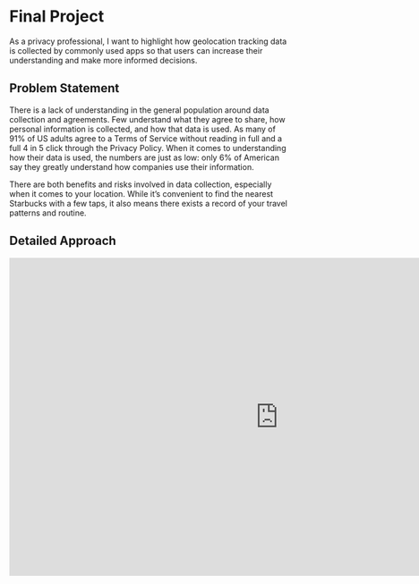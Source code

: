 # Final Project

As a privacy professional, I want to highlight how geolocation tracking data is collected by commonly used apps so that users can increase their understanding and make more informed decisions.

## Problem Statement

There is a lack of understanding in the general population around data collection and agreements. Few understand what they agree to share, how personal information is collected, and how that data is used. As many of 91% of US adults agree to a Terms of Service without reading in full and a full 4 in 5 click through the Privacy Policy. When it comes to understanding how their data is used, the numbers are just as low: only 6% of American say they greatly understand how companies use their information.

There are both benefits and risks involved in data collection, especially when it comes to your location. While it’s convenient to find the nearest Starbucks with a few taps, it also means there exists a record of your travel patterns and routine.

## Detailed Approach

<iframe src="https://docs.google.com/presentation/d/e/2PACX-1vTcoWisycH2YNCDY96J1aIhGTnfsljfx4xOHf_cLi52tdRiLPb41pCRCzo-FdtOrANiqBzogIRWPSfZ/embed?start=false&loop=false&delayms=3000" frameborder="0" width="960" height="569" allowfullscreen="true" mozallowfullscreen="true" webkitallowfullscreen="true"></iframe>

